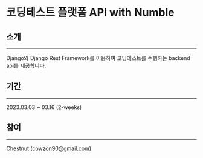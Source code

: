 # 코딩테스트 플랫폼 API with Numble

## 소개
---
Django와 Django Rest Framework를 이용하여 코딩테스트를 수행하는 backend api를 제공합니다.

## 기간
---
2023.03.03 ~ 03.16 (2-weeks)

## 참여
---
Chestnut (cowzon90@gmail.com)




